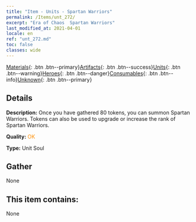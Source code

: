 ```yaml
---
title: "Item - Units - Spartan Warriors"
permalink: /Items/unt_272/
excerpt: "Era of Chaos  Spartan Warriors"
last_modified_at: 2021-04-01
locale: en
ref: "unt_272.md"
toc: false
classes: wide
---
```

 [Materials](/Items/){: .btn .btn--primary}[Artifacts](/Items/Artifacts/){: .btn .btn--success}[Units](/Items/Units/){: .btn .btn--warning}[Heroes](/Items/Heroes/){: .btn .btn--danger}[Consumables](/Items/Consumables/){: .btn .btn--info}[Unknown](/Items/Unknown/){: .btn .btn--primary}

## Details
 **Description:** Once you have gathered 80 tokens, you can summon Spartan Warriors. Tokens can also be used to upgrade or increase the rank of Spartan Warriors.

 **Quality:** <span style="color: #FF8C00">OK</span>

 **Type:** Unit Soul

## Gather

  None

## This item contains:

  None

